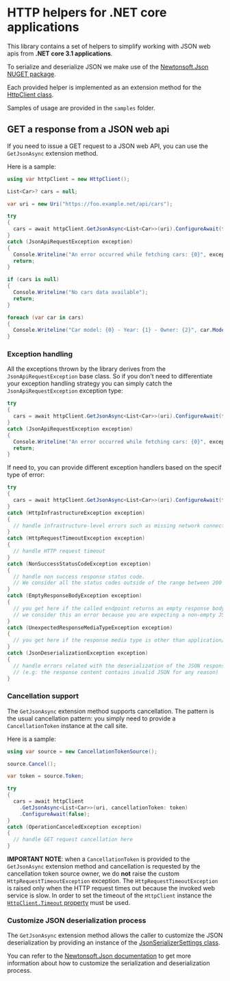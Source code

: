# HTTP helpers for .NET core applications
This library contains a set of helpers to simplify working with JSON web apis from **.NET core 3.1 applications**.

To serialize and deserialize JSON we make use of the [Newtonsoft.Json NUGET package](https://www.nuget.org/packages/Newtonsoft.Json/). 

Each provided helper is implemented as an extension method for the [HttpClient class](https://docs.microsoft.com/en-us/dotnet/api/system.net.http.httpclient?view=netcore-3.1).

Samples of usage are provided in the `samples` folder.

## GET a response from a JSON web api
If you need to issue a GET request to a JSON web API, you can use the `GetJsonAsync` extension method.

Here is a sample:

```C#
using var httpClient = new HttpClient();

List<Car>? cars = null;

var uri = new Uri("https://foo.example.net/api/cars");

try 
{
  cars = await httpClient.GetJsonAsync<List<Car>>(uri).ConfigureAwait(false);
}
catch (JsonApiRequestException exception) 
{
  Console.Writeline("An error occurred while fetching cars: {0}", exception.Message);
  return;
}

if (cars is null) 
{
  Console.Writeline("No cars data available");
  return;
}

foreach (var car in cars) 
{
  Console.Writeline("Car model: {0} - Year: {1} - Owner: {2}", car.Model, car.Year, car.Owner);
}
```

### Exception handling
All the exceptions thrown by the library derives from the `JsonApiRequestException` base class. So if you don't need to differentiate 
your exception handling strategy you can simply catch the `JsonApiRequestException` exception type: 

```C#
try 
{
  cars = await httpClient.GetJsonAsync<List<Car>>(uri).ConfigureAwait(false);
}
catch (JsonApiRequestException exception) 
{
  Console.Writeline("An error occurred while fetching cars: {0}", exception.Message);
  return;
}
```

If need to, you can provide different exception handlers based on the specif type of error:

```C#
try 
{
  cars = await httpClient.GetJsonAsync<List<Car>>(uri).ConfigureAwait(false);
}
catch (HttpInfrastructureException exception) 
{
  // handle infrastructure-level errors such as missing network connectivity or DNS-level failures
}
catch (HttpRequestTimeoutException exception) 
{
  // handle HTTP request timeout
}
catch (NonSuccessStatusCodeException exception) 
{
  // handle non success response status code.
  // We consider all the status codes outside of the range between 200 and 299 as non success
}
catch (EmptyResponseBodyException exception) 
{
  // you get here if the called endpoint returns an empty response body
  // we consider this an error because you are expecting a non-empty JSON response body instead
}
catch (UnexpectedResponseMediaTypeException exception) 
{
  // you get here if the response media type is other than application/json
}
catch (JsonDeserializationException exception)
{
  // handle errors related with the deserialization of the JSON response content
  // (e.g: the response content contains invalid JSON for any reason)
}
```

### Cancellation support
The `GetJsonAsync` extension method supports cancellation. 
The pattern is the usual cancellation pattern: you simply need to provide a `CancellationToken` instance at the call site.

Here is a sample:

```C#
using var source = new CancellationTokenSource();

source.Cancel();

var token = source.Token;

try 
{
  cars = await httpClient
    .GetJsonAsync<List<Car>>(uri, cancellationToken: token)
    .ConfigureAwait(false);
}
catch (OperationCanceledException exception) 
{
  // handle GET request cancellation here
}
```

**IMPORTANT NOTE**: when a `CancellationToken` is provided to the `GetJsonAsync` extension method and cancellation is requested
by the cancellation token source owner, we do **not** raise the custom `HttpRequestTimeoutException` exception.
The `HttpRequestTimeoutException` is raised only when the HTTP request times out because the invoked web service is slow. 
In order to set the timeout of the `HttpClient` instance the [`HttpClient.Timeout` property](https://docs.microsoft.com/en-us/dotnet/api/system.net.http.httpclient.timeout?view=netcore-3.1) must be used.

### Customize JSON deserialization process
The `GetJsonAsync` extension method allows the caller to customize the JSON deserialization by providing an instance
of the [JsonSerializerSettings class](https://www.newtonsoft.com/json/help/html/T_Newtonsoft_Json_JsonSerializerSettings.htm).

You can refer to the [Newtonsoft.Json documentation](https://www.newtonsoft.com/json/help/html/Introduction.htm) to get more information about how to customize
the serialization and deserialization process.
